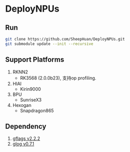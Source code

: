 # DeployNPUs

## Run

```bash
git clone https://github.com/SheepHuan/DeployNPUs.git
git submodule update --init --recursive
```

## Support Platforms

1. RKNN2
    - RK3568 (2.0.0b23), 支持op profiling.
2. HIAI
    - Kirin9000
3. BPU
    - SunriseX3
4. Hexogan
    - Snapdragon865

## Dependency
<!-- git submodule add https://github.com/google/glog.git 3rd-party/glog
git submodule add https://github.com/gflags/gflags.git 3rd-party/gflags -->
1. [gflags v2.2.2](https://github.com/gflags/gflags/tree/v2.2.2) 
2. [glog v0.7.1](https://github.com/google/glog/tree/v0.7.1)